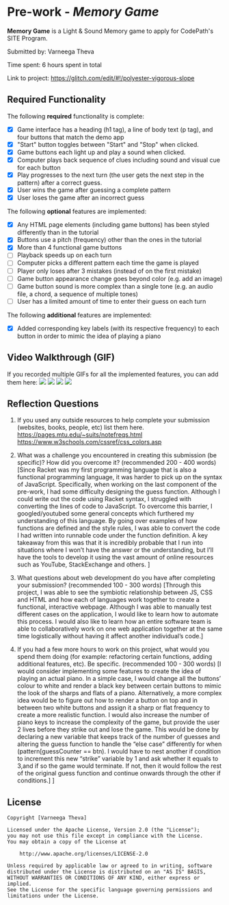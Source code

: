 # Pre-work - *Memory Game*

**Memory Game** is a Light & Sound Memory game to apply for CodePath's SITE Program. 

Submitted by: Varneega Theva

Time spent: 6 hours spent in total

Link to project: https://glitch.com/edit/#!/polyester-vigorous-slope

## Required Functionality

The following **required** functionality is complete:

* [x] Game interface has a heading (h1 tag), a line of body text (p tag), and four buttons that match the demo app
* [x] "Start" button toggles between "Start" and "Stop" when clicked. 
* [x] Game buttons each light up and play a sound when clicked. 
* [x] Computer plays back sequence of clues including sound and visual cue for each button
* [x] Play progresses to the next turn (the user gets the next step in the pattern) after a correct guess. 
* [x] User wins the game after guessing a complete pattern
* [x] User loses the game after an incorrect guess

The following **optional** features are implemented:

* [x] Any HTML page elements (including game buttons) has been styled differently than in the tutorial
* [x] Buttons use a pitch (frequency) other than the ones in the tutorial
* [x] More than 4 functional game buttons
* [ ] Playback speeds up on each turn
* [ ] Computer picks a different pattern each time the game is played
* [ ] Player only loses after 3 mistakes (instead of on the first mistake)
* [ ] Game button appearance change goes beyond color (e.g. add an image)
* [ ] Game button sound is more complex than a single tone (e.g. an audio file, a chord, a sequence of multiple tones)
* [ ] User has a limited amount of time to enter their guess on each turn

The following **additional** features are implemented:

- [x] Added corresponding key labels (with its respective frequency) to each button in order to mimic the idea of playing a piano 

## Video Walkthrough (GIF)

If you recorded multiple GIFs for all the implemented features, you can add them here:
![](https://i.imgur.com/cHu8h3E.gif)
![](https://i.imgur.com/r4WRFBt.gif)
![](https://i.imgur.com/KG7bx7p.gif)
![](gif4-link-here)

## Reflection Questions
1. If you used any outside resources to help complete your submission (websites, books, people, etc) list them here. 
https://pages.mtu.edu/~suits/notefreqs.html
https://www.w3schools.com/cssref/css_colors.asp

2. What was a challenge you encountered in creating this submission (be specific)? How did you overcome it? (recommended 200 - 400 words) 
[Since Racket was my first programming language that is also a functional programming language, it was harder to pick up on the syntax of JavaScript. Specifically, when working on the last component of the pre-work, I had some difficulty designing the guess function. Although I could write out the code using Racket syntax, I struggled with converting the lines of code to JavaScript. To overcome this barrier, I googled/youtubed some general concepts which furthered my understanding of this language. By going over examples of how functions are defined and the style rules, I was able to convert the code I had written into runnable code under the function definition. A key takeaway from this was that it is incredibly probable that I run into situations where I won’t have the answer or the understanding, but I’ll have the tools to develop it using the vast amount of online resources such as YouTube, StackExchange and others. ]

3. What questions about web development do you have after completing your submission? (recommended 100 - 300 words) 
[Through this project, I was able to see the symbiotic relationship between JS, CSS and HTML and how each of languages work together to create a functional, interactive webpage. Although I was able to manually test different cases on the application, I would like to learn how to automate this process. I would also like to learn how an entire software team is able to collaboratively work on one web application together at the same time logistically without having it affect another individual’s code.]

4. If you had a few more hours to work on this project, what would you spend them doing (for example: refactoring certain functions, adding additional features, etc). Be specific. (recommended 100 - 300 words) 
[I would consider implementing some features to create the idea of playing an actual piano. In a simple case, I would change all the buttons’ colour to white and render a black key between certain buttons to mimic the look of the sharps and flats of a piano. Alternatively, a more complex idea would be to figure out how to render a button on top and in between two white buttons and assign it a sharp or flat frequency to create a more realistic function. I would also increase the number of piano keys to increase the complexity of the game, but provide the user 2 lives before they strike out and lose the game. This would be done by declaring a new variable that keeps track of the number of guesses and altering the guess function to handle the “else case” differently for when (pattern[guessCounter == btn). I would have to nest another if condition to increment this new “strike” variable by 1 and ask whether it equals to 3,and  if so the game would terminate. If not, then it would follow the rest of the original guess function and continue onwards  through the other if conditions.]
]




## License

    Copyright [Varneega Theva]

    Licensed under the Apache License, Version 2.0 (the "License");
    you may not use this file except in compliance with the License.
    You may obtain a copy of the License at

        http://www.apache.org/licenses/LICENSE-2.0

    Unless required by applicable law or agreed to in writing, software
    distributed under the License is distributed on an "AS IS" BASIS,
    WITHOUT WARRANTIES OR CONDITIONS OF ANY KIND, either express or implied.
    See the License for the specific language governing permissions and
    limitations under the License.
